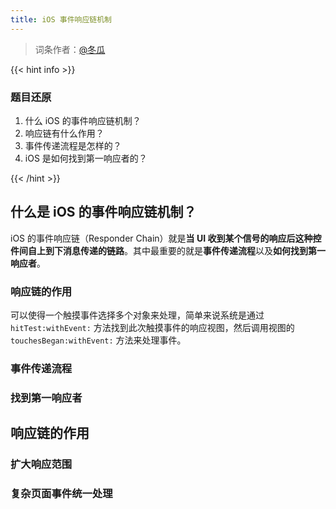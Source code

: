 ```yaml
---
title: iOS 事件响应链机制
---
```


> 词条作者：[@冬瓜](https://github.com/Desgard)

{{< hint info >}}


### 题目还原

1. 什么 iOS 的事件响应链机制？
2. 响应链有什么作用？
3. 事件传递流程是怎样的？
4. iOS 是如何找到第一响应者的？

{{< /hint >}}

## 什么是 iOS 的事件响应链机制？

iOS 的事件响应链（Responder Chain）就是**当 UI 收到某个信号的响应后这种控件间自上到下消息传递的链路**。其中最重要的就是**事件传递流程**以及**如何找到第一响应者**。

### 响应链的作用

可以使得一个触摸事件选择多个对象来处理，简单来说系统是通过 `hitTest:withEvent:` 方法找到此次触摸事件的响应视图，然后调用视图的 `touchesBegan:withEvent:` 方法来处理事件。

### 事件传递流程

### 找到第一响应者

## 响应链的作用

### 扩大响应范围

### 复杂页面事件统一处理

